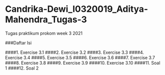# Candrika-Dewi_I0320019_Aditya-Mahendra_Tugas-3
Tugas praktikum prokom week 3 2021

###Daftar Isi

####1. Exercise 3.1
####2. Exercise 3.2
####3. Exercise 3.3
####4. Exercise 3.4
####5. Exercise 3.5
####6. Exercise 3.6
####7. Exercise 3.7
####8. Exercise 3.8
####9. Exercise 3.9
####10. Exercise 3.10
####11. Soal 1
####12. Soal 2
